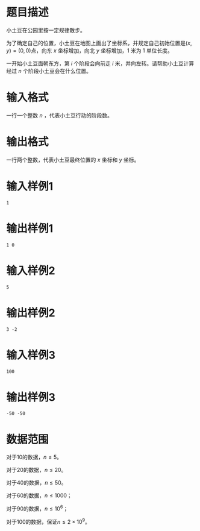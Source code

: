 # 题目描述

小土豆在公园里按一定规律散步。

为了确定自己的位置，小土豆在地图上画出了坐标系，并规定自己初始位置是$(x,y)=(0,0)$点，向东 $x$ 坐标增加，向北 $y$ 坐标增加，$1$ 米为 $1$ 单位长度。

一开始小土豆面朝东方，第 $i$ 个阶段会向前走 $i$ 米，并向左转。请帮助小土豆计算经过 $n$ 个阶段小土豆会在什么位置。

# 输入格式

一行一个整数 $n$ ，代表小土豆行动的阶段数。

# 输出格式

一行两个整数，代表小土豆最终位置的 $x$ 坐标和 $y$ 坐标。

# 输入样例1

```
1
```

# 输出样例1

```
1 0
```

# 输入样例2

```
5
```

# 输出样例2

```
3 -2
```

# 输入样例3

```
100
```

# 输出样例3

```
-50 -50
```

# 数据范围

对于$10%$的数据，$n \leq 5$。

对于$20%$的数据，$n \leq 20$。

对于$40%$的数据，$n \leq 50$。

对于$60%$的数据，$n \leq 1000$；

对于$90%$的数据，$n \leq 10^6$；

对于$100%$的数据，保证$n \leq 2 \times 10^9$。